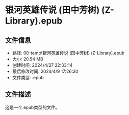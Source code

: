 ﻿# 银河英雄传说 (田中芳树) (Z-Library).epub

## 文件信息
- 路径: 00-temp\银河英雄传说 (田中芳树) (Z-Library).epub
- 大小: 20.54 MB
- 创建时间: 2024/4/27 22:33:14
- 最后修改时间: 2024/4/9 17:26:30
- 文件类型: .epub

## 文件描述
这是一个.epub类型的文件。

